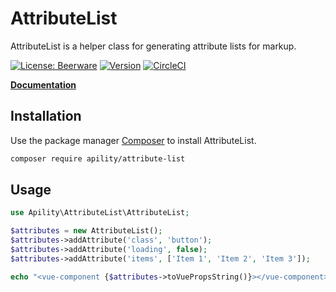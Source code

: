 # AttributeList

AttributeList is a helper class for generating attribute lists for markup.

[![License: Beerware](https://img.shields.io/badge/license-beerware-green.svg)](https://spdx.org/licenses/Beerware)
[![Version](https://img.shields.io/github/tag/apility/AttributeList.svg?label=version)](https://github.com/apility/AttributeList/releases/latest)
[![CircleCI](https://circleci.com/gh/apility/AttributeList.svg?style=shield&circle-token=628b58f031ff68d46f0d11b7153cb7cfffc56c1d)](https://circleci.com/gh/apility/AttributeList)

**[Documentation](http://htmlpreview.github.io/?https://github.com/apility/AttributeList/blob/master/docs/index.html)**

## Installation

Use the package manager [Composer](https://getcomposer.org/) to install AttributeList.

```bash
composer require apility/attribute-list
```

## Usage

```php
use Apility\AttributeList\AttributeList;

$attributes = new AttributeList();
$attributes->addAttribute('class', 'button');
$attributes->addAttribute('loading', false);
$attributes->addAttribute('items', ['Item 1', 'Item 2', 'Item 3']);

echo "<vue-component {$attributes->toVuePropsString()}></vue-component>";
```

